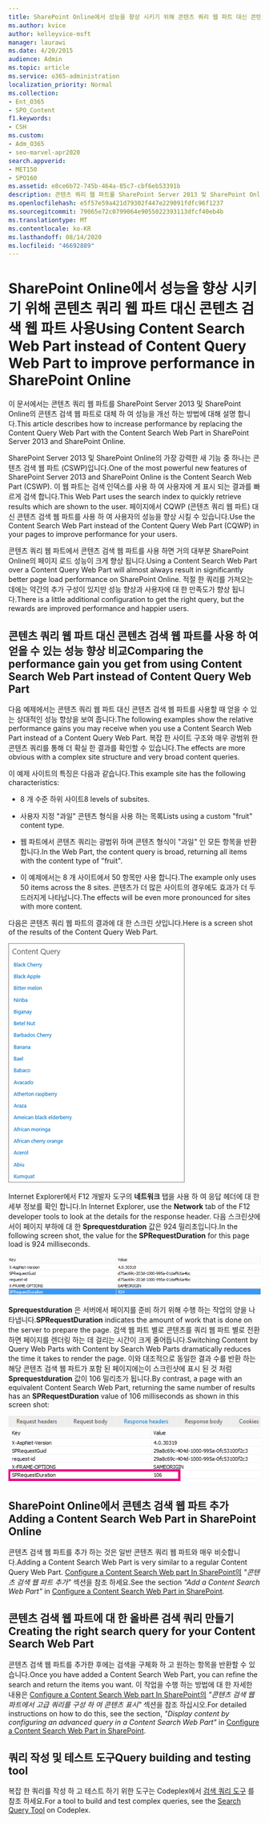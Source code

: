 ```yaml
---
title: SharePoint Online에서 성능을 향상 시키기 위해 콘텐츠 쿼리 웹 파트 대신 콘텐츠 검색 웹 파트 사용
ms.author: kvice
author: kelleyvice-msft
manager: laurawi
ms.date: 4/20/2015
audience: Admin
ms.topic: article
ms.service: o365-administration
localization_priority: Normal
ms.collection:
- Ent_O365
- SPO_Content
f1.keywords:
- CSH
ms.custom:
- Adm_O365
- seo-marvel-apr2020
search.appverid:
- MET150
- SPO160
ms.assetid: e8ce6b72-745b-464a-85c7-cbf6eb53391b
description: 콘텐츠 쿼리 웹 파트를 SharePoint Server 2013 및 SharePoint Online의 콘텐츠 검색 웹 파트로 대체 하 여 성능을 개선 하는 방법에 대해 알아봅니다.
ms.openlocfilehash: e5f57e59a421d79302f447e229091fdfc96f1237
ms.sourcegitcommit: 79065e72c0799064e9055022393113dfcf40eb4b
ms.translationtype: MT
ms.contentlocale: ko-KR
ms.lasthandoff: 08/14/2020
ms.locfileid: "46692889"
---
```

# <a name="using-content-search-web-part-instead-of-content-query-web-part-to-improve-performance-in-sharepoint-online"></a><span data-ttu-id="4f5bd-103">SharePoint Online에서 성능을 향상 시키기 위해 콘텐츠 쿼리 웹 파트 대신 콘텐츠 검색 웹 파트 사용</span><span class="sxs-lookup"><span data-stu-id="4f5bd-103">Using Content Search Web Part instead of Content Query Web Part to improve performance in SharePoint Online</span></span>

<span data-ttu-id="4f5bd-104">이 문서에서는 콘텐츠 쿼리 웹 파트를 SharePoint Server 2013 및 SharePoint Online의 콘텐츠 검색 웹 파트로 대체 하 여 성능을 개선 하는 방법에 대해 설명 합니다.</span><span class="sxs-lookup"><span data-stu-id="4f5bd-104">This article describes how to increase performance by replacing the Content Query Web Part with the Content Search Web Part in SharePoint Server 2013 and SharePoint Online.</span></span>
  
<span data-ttu-id="4f5bd-105">SharePoint Server 2013 및 SharePoint Online의 가장 강력한 새 기능 중 하나는 콘텐츠 검색 웹 파트 (CSWP)입니다.</span><span class="sxs-lookup"><span data-stu-id="4f5bd-105">One of the most powerful new features of SharePoint Server 2013 and SharePoint Online is the Content Search Web Part (CSWP).</span></span> <span data-ttu-id="4f5bd-106">이 웹 파트는 검색 인덱스를 사용 하 여 사용자에 게 표시 되는 결과를 빠르게 검색 합니다.</span><span class="sxs-lookup"><span data-stu-id="4f5bd-106">This Web Part uses the search index to quickly retrieve results which are shown to the user.</span></span> <span data-ttu-id="4f5bd-107">페이지에서 CQWP (콘텐츠 쿼리 웹 파트) 대신 콘텐츠 검색 웹 파트를 사용 하 여 사용자의 성능을 향상 시킬 수 있습니다.</span><span class="sxs-lookup"><span data-stu-id="4f5bd-107">Use the Content Search Web Part instead of the Content Query Web Part (CQWP) in your pages to improve performance for your users.</span></span>
  
<span data-ttu-id="4f5bd-108">콘텐츠 쿼리 웹 파트에서 콘텐츠 검색 웹 파트를 사용 하면 거의 대부분 SharePoint Online의 페이지 로드 성능이 크게 향상 됩니다.</span><span class="sxs-lookup"><span data-stu-id="4f5bd-108">Using a Content Search Web Part over a Content Query Web Part will almost always result in significantly better page load performance on SharePoint Online.</span></span> <span data-ttu-id="4f5bd-109">적절 한 쿼리를 가져오는 데에는 약간의 추가 구성이 있지만 성능 향상과 사용자에 대 한 만족도가 향상 됩니다.</span><span class="sxs-lookup"><span data-stu-id="4f5bd-109">There is a little additional configuration to get the right query, but the rewards are improved performance and happier users.</span></span>
  
## <a name="comparing-the-performance-gain-you-get-from-using-content-search-web-part-instead-of-content-query-web-part"></a><span data-ttu-id="4f5bd-110">콘텐츠 쿼리 웹 파트 대신 콘텐츠 검색 웹 파트를 사용 하 여 얻을 수 있는 성능 향상 비교</span><span class="sxs-lookup"><span data-stu-id="4f5bd-110">Comparing the performance gain you get from using Content Search Web Part instead of Content Query Web Part</span></span>

<span data-ttu-id="4f5bd-111">다음 예제에서는 콘텐츠 쿼리 웹 파트 대신 콘텐츠 검색 웹 파트를 사용할 때 얻을 수 있는 상대적인 성능 향상을 보여 줍니다.</span><span class="sxs-lookup"><span data-stu-id="4f5bd-111">The following examples show the relative performance gains you may receive when you use a Content Search Web Part instead of a Content Query Web Part.</span></span> <span data-ttu-id="4f5bd-112">복잡 한 사이트 구조와 매우 광범위 한 콘텐츠 쿼리를 통해 더 확실 한 결과를 확인할 수 있습니다.</span><span class="sxs-lookup"><span data-stu-id="4f5bd-112">The effects are more obvious with a complex site structure and very broad content queries.</span></span>
  
<span data-ttu-id="4f5bd-113">이 예제 사이트의 특징은 다음과 같습니다.</span><span class="sxs-lookup"><span data-stu-id="4f5bd-113">This example site has the following characteristics:</span></span>
  
- <span data-ttu-id="4f5bd-114">8 개 수준 하위 사이트</span><span class="sxs-lookup"><span data-stu-id="4f5bd-114">8 levels of subsites.</span></span>
    
- <span data-ttu-id="4f5bd-115">사용자 지정 "과일" 콘텐츠 형식을 사용 하는 목록</span><span class="sxs-lookup"><span data-stu-id="4f5bd-115">Lists using a custom "fruit" content type.</span></span>
    
- <span data-ttu-id="4f5bd-116">웹 파트에서 콘텐츠 쿼리는 광범위 하며 콘텐츠 형식이 "과일" 인 모든 항목을 반환 합니다.</span><span class="sxs-lookup"><span data-stu-id="4f5bd-116">In the Web Part, the content query is broad, returning all items with the content type of "fruit".</span></span>
    
- <span data-ttu-id="4f5bd-117">이 예제에서는 8 개 사이트에서 50 항목만 사용 합니다.</span><span class="sxs-lookup"><span data-stu-id="4f5bd-117">The example only uses 50 items across the 8 sites.</span></span> <span data-ttu-id="4f5bd-118">콘텐츠가 더 많은 사이트의 경우에도 효과가 더 두드러지게 나타납니다.</span><span class="sxs-lookup"><span data-stu-id="4f5bd-118">The effects will be even more pronounced for sites with more content.</span></span>
    
<span data-ttu-id="4f5bd-119">다음은 콘텐츠 쿼리 웹 파트의 결과에 대 한 스크린 샷입니다.</span><span class="sxs-lookup"><span data-stu-id="4f5bd-119">Here is a screen shot of the results of the Content Query Web Part.</span></span>
  
![웹 파트에 대한 콘텐츠 쿼리를 보여 주는 그래픽](../media/b3d41f20-dfe5-46ed-9c0a-31057e82de33.png)
  
<span data-ttu-id="4f5bd-121">Internet Explorer에서 F12 개발자 도구의 **네트워크** 탭을 사용 하 여 응답 헤더에 대 한 세부 정보를 확인 합니다.</span><span class="sxs-lookup"><span data-stu-id="4f5bd-121">In Internet Explorer, use the **Network** tab of the F12 developer tools to look at the details for the response header.</span></span> <span data-ttu-id="4f5bd-122">다음 스크린샷에서이 페이지 부하에 대 한 **Sprequestduration** 값은 924 밀리초입니다.</span><span class="sxs-lookup"><span data-stu-id="4f5bd-122">In the following screen shot, the value for the **SPRequestDuration** for this page load is 924 milliseconds.</span></span> 
  
![924의 요청 기간을 보여 주는 스크린샷](../media/343571f2-a249-4de2-bc11-2cee93498aea.png)
  
 <span data-ttu-id="4f5bd-124">**Sprequestduration** 은 서버에서 페이지를 준비 하기 위해 수행 하는 작업의 양을 나타냅니다.</span><span class="sxs-lookup"><span data-stu-id="4f5bd-124">**SPRequestDuration** indicates the amount of work that is done on the server to prepare the page.</span></span> <span data-ttu-id="4f5bd-125">검색 웹 파트 별로 콘텐츠를 쿼리 웹 파트 별로 전환 하면 페이지를 렌더링 하는 데 걸리는 시간이 크게 줄어듭니다.</span><span class="sxs-lookup"><span data-stu-id="4f5bd-125">Switching Content by Query Web Parts with Content by Search Web Parts dramatically reduces the time it takes to render the page.</span></span> <span data-ttu-id="4f5bd-126">이와 대조적으로 동일한 결과 수를 반환 하는 해당 콘텐츠 검색 웹 파트가 포함 된 페이지에는이 스크린샷에 표시 된 것 처럼 **Sprequestduration** 값이 106 밀리초가 됩니다.</span><span class="sxs-lookup"><span data-stu-id="4f5bd-126">By contrast, a page with an equivalent Content Search Web Part, returning the same number of results has an **SPRequestDuration** value of 106 milliseconds as shown in this screen shot:</span></span> 
  
![106의 요청 기간을 보여 주는 스크린샷](../media/b46387ac-660d-4e5e-a11c-cc430e912962.png)
  
## <a name="adding-a-content-search-web-part-in-sharepoint-online"></a><span data-ttu-id="4f5bd-128">SharePoint Online에서 콘텐츠 검색 웹 파트 추가</span><span class="sxs-lookup"><span data-stu-id="4f5bd-128">Adding a Content Search Web Part in SharePoint Online</span></span>

<span data-ttu-id="4f5bd-129">콘텐츠 검색 웹 파트를 추가 하는 것은 일반 콘텐츠 쿼리 웹 파트와 매우 비슷합니다.</span><span class="sxs-lookup"><span data-stu-id="4f5bd-129">Adding a Content Search Web Part is very similar to a regular Content Query Web Part.</span></span> <span data-ttu-id="4f5bd-130">[Configure a Content Search Web part In SharePoint의](https://support.office.com/article/Configure-a-Content-Search-Web-Part-in-SharePoint-0dc16de1-dbe4-462b-babb-bf8338c36c9a) *"콘텐츠 검색 웹 파트 추가"* 섹션을 참조 하세요.</span><span class="sxs-lookup"><span data-stu-id="4f5bd-130">See the section  *"Add a Content Search Web Part"*  in [Configure a Content Search Web Part in SharePoint](https://support.office.com/article/Configure-a-Content-Search-Web-Part-in-SharePoint-0dc16de1-dbe4-462b-babb-bf8338c36c9a).</span></span>
  
## <a name="creating-the-right-search-query-for-your-content-search-web-part"></a><span data-ttu-id="4f5bd-131">콘텐츠 검색 웹 파트에 대 한 올바른 검색 쿼리 만들기</span><span class="sxs-lookup"><span data-stu-id="4f5bd-131">Creating the right search query for your Content Search Web Part</span></span>

<span data-ttu-id="4f5bd-132">콘텐츠 검색 웹 파트를 추가한 후에는 검색을 구체화 하 고 원하는 항목을 반환할 수 있습니다.</span><span class="sxs-lookup"><span data-stu-id="4f5bd-132">Once you have added a Content Search Web Part, you can refine the search and return the items you want.</span></span> <span data-ttu-id="4f5bd-133">이 작업을 수행 하는 방법에 대 한 자세한 내용은 [Configure a Content Search Web part In SharePoint의](https://support.office.com/article/Configure-a-Content-Search-Web-Part-in-SharePoint-0dc16de1-dbe4-462b-babb-bf8338c36c9a) *"콘텐츠 검색 웹 파트에서 고급 쿼리를 구성 하 여 콘텐츠 표시"* 섹션을 참조 하십시오.</span><span class="sxs-lookup"><span data-stu-id="4f5bd-133">For detailed instructions on how to do this, see the section,  *"Display content by configuring an advanced query in a Content Search Web Part"*  in [Configure a Content Search Web Part in SharePoint](https://support.office.com/article/Configure-a-Content-Search-Web-Part-in-SharePoint-0dc16de1-dbe4-462b-babb-bf8338c36c9a).</span></span>
  
## <a name="query-building-and-testing-tool"></a><span data-ttu-id="4f5bd-134">쿼리 작성 및 테스트 도구</span><span class="sxs-lookup"><span data-stu-id="4f5bd-134">Query building and testing tool</span></span>

<span data-ttu-id="4f5bd-135">복잡 한 쿼리를 작성 하 고 테스트 하기 위한 도구는 Codeplex에서 [검색 쿼리 도구](https://sp2013searchtool.codeplex.com/) 를 참조 하세요.</span><span class="sxs-lookup"><span data-stu-id="4f5bd-135">For a tool to build and test complex queries, see the [Search Query Tool](https://sp2013searchtool.codeplex.com/) on Codeplex.</span></span> 
  

